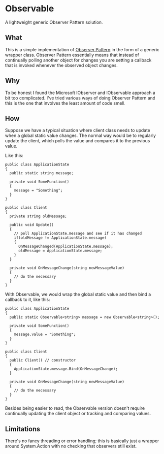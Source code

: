 # Observable
A lightweight generic Observer Pattern solution. 

## What
This is a simple implementation of [Observer Pattern](https://en.wikipedia.org/wiki/Observer_pattern) in the form of a generic wrapper class. Observer Pattern essentially means that instead of continually polling another object for changes you are setting a callback that is invoked whenever the observed object changes.

## Why
To be honest I found the Microsoft IObserver and IObservable approach a bit too complicated. I've tried various ways of doing Observer Pattern and this is the one that involves the least amount of code smell.

## How
Suppose we have a typical situation where client class needs to update when a global static value changes. The normal way would be to regularly update the client, which polls the value and compares it to the previous value.

Like this:
```
public class ApplicationState
{
  public static string message;
  
  private void SomeFunction()
  {
    message = "Something";
  }
}

public class Client
{
  private string oldMessage;
  
  public void Update()
  {
    // poll ApplicationState.message and see if it has changed
    if(oldMessage != ApplicationState.message)
    {
      OnMessageChanged(ApplicationState.message);
      oldMessage = ApplicationState.message;
    }
  }
  
  private void OnMessageChange(string newMessageValue)
  {
    // do the necessary
  }
}
```
With Observable, we would wrap the global static value and then bind a callback to it, like this:
```
public class ApplicationState
{
  public static Observable<string> message = new Observable<string>();
  
  private void SomeFunction()
  {
    message.value = "Something";
  }
}

public class Client
{
  public Client() // constructor
  {
    ApplicationState.message.Bind(OnMessageChange);
  }

  private void OnMessageChange(string newMessageValue)
  {
    // do the necessary
  }
}
```
Besides being easier to read, the Observable version doesn't require continually updating the client object or tracking and comparing values.

## Limitations
There's no fancy threading or error handling; this is basically just a wrapper around System.Action<T> with no checking that observers still exist.
